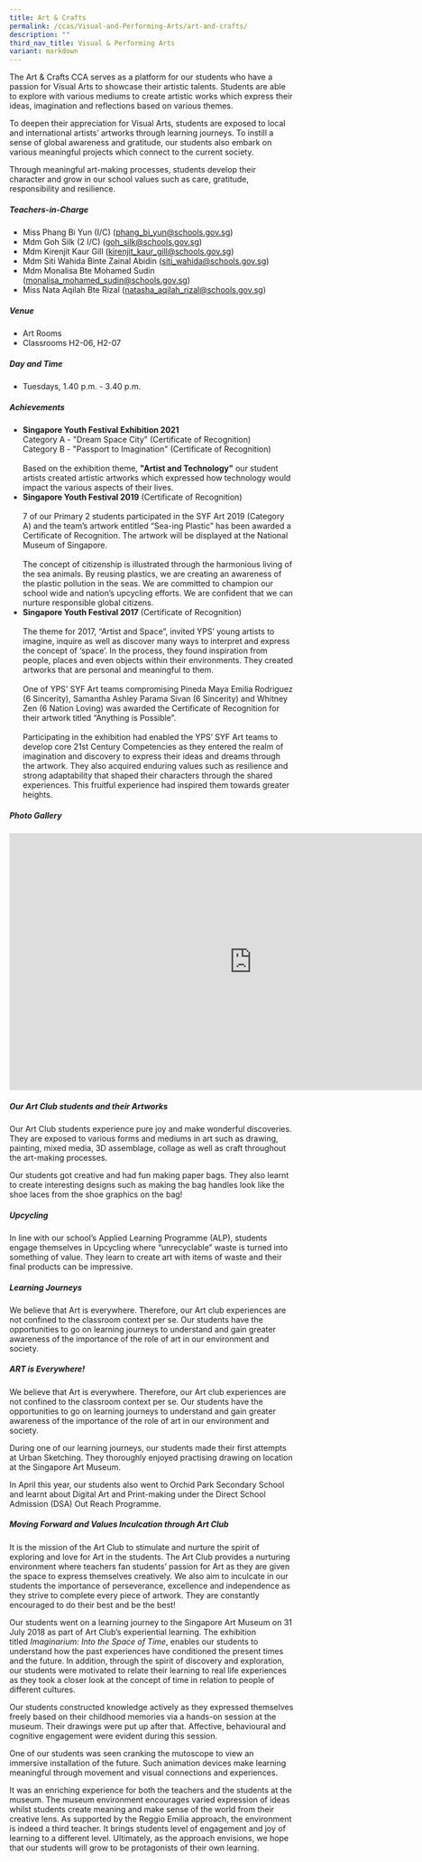 ```yaml
---
title: Art & Crafts
permalink: /ccas/Visual-and-Performing-Arts/art-and-crafts/
description: ""
third_nav_title: Visual & Performing Arts
variant: markdown
---
```

The Art &amp; Crafts CCA serves as a platform for our students who have a passion for Visual Arts to showcase their artistic talents. Students are able to explore with various mediums to create artistic works which express their ideas, imagination and reflections based on various themes.

To deepen their appreciation for Visual Arts, students are exposed to local and international artists’ artworks through learning journeys. To instill a sense of global awareness and gratitude, our students also embark on various meaningful projects which connect to the current society.

Through meaningful art-making processes, students develop their character and grow in our school values such as care, gratitude, responsibility and resilience.

##### **Teachers-in-Charge**
* Miss Phang Bi Yun (I/C) (phang_bi_yun@schools.gov.sg)
* Mdm Goh Silk (2 I/C) (goh_silk@schools.gov.sg)
* Mdm Kirenjit Kaur Gill (kirenjit_kaur_gill@schools.gov.sg)
* Mdm Siti Wahida Binte Zainal Abidin (siti_wahida@schools.gov.sg)
* Mdm Monalisa Bte Mohamed Sudin (monalisa_mohamed_sudin@schools.gov.sg)
* Miss Nata Aqilah Bte Rizal (natasha_aqilah_rizal@schools.gov.sg)

##### **Venue**
* Art Rooms   
* Classrooms H2-06, H2-07

##### **Day and Time**
* Tuesdays, 1.40 p.m. - 3.40 p.m.

##### **Achievements**
* **Singapore Youth Festival Exhibition 2021**
<br>Category A - "Dream Space City" (Certificate of Recognition)
<br>Category B - "Passport to Imagination" (Certificate of Recognition)<br><br>Based on the exhibition theme, **"Artist and Technology"** our student artists created artistic artworks which expressed how technology would impact the various aspects of their lives.
* **Singapore Youth Festival 2019** (Certificate of Recognition)<br><br>7 of our Primary 2 students participated in the SYF Art 2019 (Category A) and the team’s artwork entitled “Sea-ing Plastic” has been awarded a Certificate of Recognition. The artwork will be displayed at the National Museum of Singapore.<br><br>The concept of citizenship is illustrated through the harmonious living of the sea animals. By reusing plastics, we are creating an awareness of the plastic pollution in the seas. We are committed to champion our school wide and nation’s upcycling efforts. We are confident that we can nurture responsible global citizens.
* **Singapore Youth Festival 2017** (Certificate of Recognition)<br><br>The theme for 2017, “Artist and Space”, invited YPS’ young artists to imagine, inquire as well as discover many ways to interpret and express the concept of ‘space’. In the process, they found inspiration from people, places and even objects within their environments. They created artworks that are personal and meaningful to them.&nbsp;<br><br>One of YPS’ SYF Art teams compromising Pineda Maya Emilia Rodriguez (6 Sincerity), Samantha Ashley Parama Sivan (6 Sincerity) and Whitney Zen (6 Nation Loving) was awarded the Certificate of Recognition for their artwork titled “Anything is Possible”.<br><br>Participating in the exhibition had enabled the YPS’ SYF Art teams to develop core 21st Century Competencies as they entered the realm of imagination and discovery to express their ideas and dreams through the artwork. They also acquired enduring values such as resilience and strong adaptability that shaped their characters through the shared experiences. This fruitful experience had inspired them towards greater heights.

##### **Photo Gallery**

<iframe src="https://docs.google.com/presentation/d/e/2PACX-1vRtRDfv4taA1-TFMECt88eaUpM5M508CxY2YzWotQxIHZHwCYtiBEfwfUkG7WMH4I5Po0Cfm27xeuXu/embed?start=true&amp;loop=true&amp;delayms=5000" frameborder="0" width="860" height="455" allowfullscreen="true"></iframe>

##### **Our Art Club students and their Artworks**
Our Art Club students experience pure joy and make wonderful discoveries. They are exposed to various forms and mediums in art such as drawing, painting, mixed media, 3D assemblage, collage as well as craft throughout the art-making processes.

Our students got creative and had fun making paper bags. They also learnt to create interesting designs such as making the bag handles look like the shoe laces from the shoe graphics on the bag!

##### **Upcycling**
In line with our school’s Applied Learning Programme (ALP), students engage themselves in Upcycling where “unrecyclable” waste is turned into something of value. They learn to create art with items of waste and their final products can be impressive.

##### **Learning Journeys**

We believe that Art is everywhere. Therefore, our Art club experiences are not confined to the classroom context per se. Our students have the opportunities to go on learning journeys to understand and gain greater awareness of the importance of the role of art in our environment and society.

##### **ART is Everywhere!**
We believe that Art is everywhere. Therefore, our Art club experiences are not confined to the classroom context per se. Our students have the opportunities to go on learning journeys to understand and gain greater awareness of the importance of the role of art in our environment and society.

During one of our learning journeys, our students made their first attempts at Urban Sketching. They thoroughly enjoyed practising drawing on location at the Singapore Art Museum.

In April this year, our students also went to Orchid Park Secondary School and learnt about Digital Art and Print-making under the Direct School Admission (DSA) Out Reach Programme.

##### **Moving Forward and Values Inculcation through Art Club**

It is the mission of the Art Club to stimulate and nurture the spirit of exploring and love for Art in the students. The Art Club provides a nurturing environment where teachers fan students’ passion for Art as they are given the space to express themselves creatively. We also aim to inculcate in our students the importance of perseverance, excellence and independence as they strive to complete every piece of artwork. They are constantly encouraged to do their best and be the best!

Our students went on a learning journey to the Singapore Art Museum on 31 July 2018 as part of Art Club’s experiential learning. The exhibition titled&nbsp;_Imaginarium: Into the Space of Time_, enables our students to understand how the past experiences have conditioned the present times and the future. In addition, through the spirit of discovery and exploration, our students were motivated to relate their learning to real life experiences as they took a closer look at the concept of time in relation to people of different cultures.

Our students constructed knowledge actively as they expressed themselves freely based on their childhood memories via a hands-on session at the museum. Their drawings were put up after that. Affective, behavioural and cognitive engagement were evident during this session.

One of our students was seen cranking the mutoscope to view an immersive installation of the future. Such animation devices make learning meaningful through movement and visual connections and experiences.

It was an enriching experience for both the teachers and the students at the museum. The museum environment encourages varied expression of ideas whilst students create meaning and make sense of the world from their creative lens. As supported by the Reggio Emilia approach, the environment is indeed a third teacher. It brings students level of engagement and joy of learning to a different level. Ultimately, as the approach envisions, we hope that our students will grow to be protagonists of their own learning.